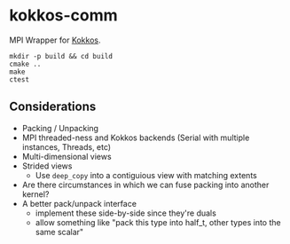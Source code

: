# kokkos-comm
MPI Wrapper for [Kokkos](https://github.com/kokkos/kokkos).

```
mkdir -p build && cd build
cmake ..
make
ctest
```


## Considerations

- Packing / Unpacking
- MPI threaded-ness and Kokkos backends (Serial with multiple instances, Threads, etc)
- Multi-dimensional views
- Strided views
  - Use `deep_copy` into a contiguious view with matching extents
- Are there circumstances in which we can fuse packing into another kernel?
- A better pack/unpack interface
  - implement these side-by-side since they're duals
  - allow something like "pack this type into half_t, other types into the same scalar"